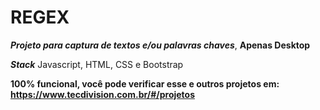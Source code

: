 # REGEX

***Projeto para captura de textos e/ou palavras chaves***, **Apenas Desktop**

***Stack*** Javascript, HTML, CSS e Bootstrap

**100% funcional, você pode verificar esse e outros projetos em: https://www.tecdivision.com.br/#/projetos**
